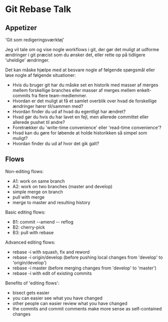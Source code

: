 ﻿Git Rebase Talk
===============

Appetizer
---------

'Git som redigeringsværktøj'

Jeg vil tale om og vise nogle workflows i git,
der gør det muligt at udforme ændringer i git præcist som du ønsker det,
eller rette op på tidligere 'uheldige' ændringer.

Det kan måske hjælpe med at besvare nogle af følgende spørgsmål eller løse nogle af følgende situationer:
- Hvis du bruger git har du måske set en historik med masser af merges mellem forskellige branches 
  eller masser af merges mellem enkelt-commits fra flere team-medlemmer.
- Hvordan er det muligt at få et samlet overblik over hvad de forskellige ændringer hører til/sammen med?
- Hvordan finder du ud af hvad du egentligt har ændret?
- Hvad gør du hvis du har lavet en fejl, men allerede committet eller allerede pushet til andre?
- Foretrækker du 'write-time convenience' eller 'read-time convenience'?
- Hvad kan du gøre for løbende at holde historikken så simpel som muligt?
- Hvordan finder du ud af hvor det gik galt?


Flows
-----

Non-editing flows:
- A1: work on same branch
- A2: work on two branches (master and develop)
- simple merge on branch
- pull with merge
- merge to master and resulting history

Basic editing flows:
- B1: commit --amend
-- reflog
- B2: cherry-pick <sha>
- B3: pull with rebase

Advanced editing flows:
- rebase -i with squash, fix and reword
- rebase -i origin/develop (before pushing local changes from 'develop' to 'origin/develop')
- rebase -i master (before merging changes from 'develop' to 'master')
- rebase -i with edit of existing commits

Benefits of 'editing flows':
- bisect gets easier
- you can easier see what you have changed
- other people can easier review what you have changed
- the commits and commit comments make more sense as self-contained changes
